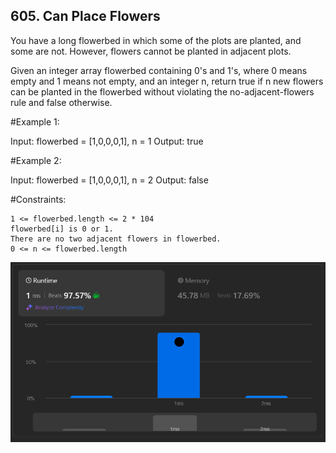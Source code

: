 ## 605. Can Place Flowers

You have a long flowerbed in which some of the plots are planted, and some are not. However, flowers cannot be planted in adjacent plots.

Given an integer array flowerbed containing 0's and 1's, where 0 means empty and 1 means not empty, and an integer n, return true if n new flowers can be planted in the flowerbed without violating the no-adjacent-flowers rule and false otherwise.
 
#Example 1:

Input: flowerbed = [1,0,0,0,1], n = 1
Output: true

#Example 2:

Input: flowerbed = [1,0,0,0,1], n = 2
Output: false 

#Constraints:

    1 <= flowerbed.length <= 2 * 104
    flowerbed[i] is 0 or 1.
    There are no two adjacent flowers in flowerbed.
    0 <= n <= flowerbed.length

![alt text](image.png)
